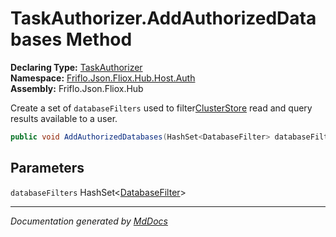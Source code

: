 ﻿<!--  
  <auto-generated>   
    The contents of this file were generated by a tool.  
    Changes to this file may be list if the file is regenerated  
  </auto-generated>   
-->

# TaskAuthorizer.AddAuthorizedDatabases Method

**Declaring Type:** [TaskAuthorizer](../index.md)  
**Namespace:** [Friflo.Json.Fliox.Hub.Host.Auth](../../index.md)  
**Assembly:** Friflo.Json.Fliox.Hub

Create a set of `databaseFilters` used to filter[ClusterStore](../../../../DB/Cluster/ClusterStore/index.md) read and query results available to a user.

```csharp
public void AddAuthorizedDatabases(HashSet<DatabaseFilter> databaseFilters);
```

## Parameters

`databaseFilters`  HashSet\<[DatabaseFilter](../../DatabaseFilter/index.md)\>

___

*Documentation generated by [MdDocs](https://github.com/ap0llo/mddocs)*
